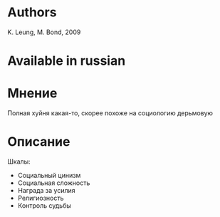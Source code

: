 #                  Authors

K. Leung, M. Bond, 2009

#                  Available in russian



# Мнение

Полная хуйня какая-то, скорее похоже на социологию дерьмовую

# Описание

Шкалы:
- Социальный цинизм
- Социальная сложность
- Награда за усилия
- Религиозность
- Контроль судьбы